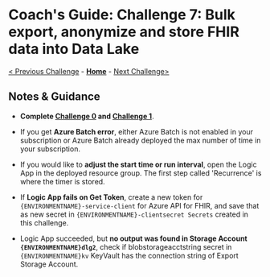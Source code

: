 # Coach's Guide: Challenge 7: Bulk export, anonymize and store FHIR data into Data Lake

[< Previous Challenge](./Solution06.md) - **[Home](./readme.md)** - [Next Challenge>](./Solution08.md)

## Notes & Guidance

- **Complete [Challenge 0](./Solution00.md) and [Challenge 1](./Solution01.md)**.

- If you get **Azure Batch error**, either Azure Batch is not enabled in your subscription or Azure Batch already deployed the max number of time in your subscription.

- If you would like to **adjust the start time or run interval**, open the Logic App in the deployed resource group. The first step called 'Recurrence' is where the timer is stored.

- If **Logic App fails on Get Token**, create a new token for `{ENVIRONMENTNAME}-service-client` for Azure API for FHIR, and save that as new secret in `{ENVIRONMENTNAME}-clientsecret Secrets` created in this challenge.

- Logic App succeeded, but **no output was found in Storage Account `{ENVIRONMENTNAME}dlg2`**, check if blobstorageacctstring secret in `{ENVIRONMENTNAME}kv` KeyVault has the connection string of Export Storage Account.


